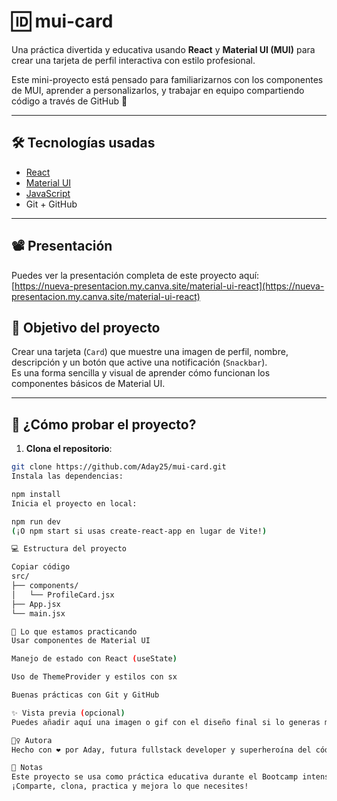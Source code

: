 # 🆔​ mui-card

Una práctica divertida y educativa usando **React** y **Material UI (MUI)** para crear una tarjeta de perfil interactiva con estilo profesional.

Este mini-proyecto está pensado para familiarizarnos con los componentes de MUI, aprender a personalizarlos, y trabajar en equipo compartiendo código a través de GitHub 🚀

---

## 🛠️ Tecnologías usadas

- [React](https://reactjs.org/)
- [Material UI](https://mui.com/)
- [JavaScript](https://developer.mozilla.org/es/docs/Web/JavaScript)
- Git + GitHub

---

## 📽️ Presentación

Puedes ver la presentación completa de este proyecto aquí:  
[https://nueva-presentacion.my.canva.site/material-ui-react](https://nueva-presentacion.my.canva.site/material-ui-react)

## 🎯 Objetivo del proyecto

Crear una tarjeta (`Card`) que muestre una imagen de perfil, nombre, descripción y un botón que active una notificación (`Snackbar`).  
Es una forma sencilla y visual de aprender cómo funcionan los componentes básicos de Material UI.

---

## 🧪 ¿Cómo probar el proyecto?

1. **Clona el repositorio**:

```bash
git clone https://github.com/Aday25/mui-card.git
Instala las dependencias:

npm install
Inicia el proyecto en local:

npm run dev
(¡O npm start si usas create-react-app en lugar de Vite!)

💻 Estructura del proyecto

Copiar código
src/
├── components/
│   └── ProfileCard.jsx
├── App.jsx
└── main.jsx

🧠 Lo que estamos practicando
Usar componentes de Material UI

Manejo de estado con React (useState)

Uso de ThemeProvider y estilos con sx

Buenas prácticas con Git y GitHub

✨ Vista previa (opcional)
Puedes añadir aquí una imagen o gif con el diseño final si lo generas más adelante con Copilot o me pides ayuda 😄

🧙‍♀️ Autora
Hecho con ❤️ por Aday, futura fullstack developer y superheroína del código.

📌 Notas
Este proyecto se usa como práctica educativa durante el Bootcamp intensivo de Desarrollo Web Fullstack.
¡Comparte, clona, practica y mejora lo que necesites!
